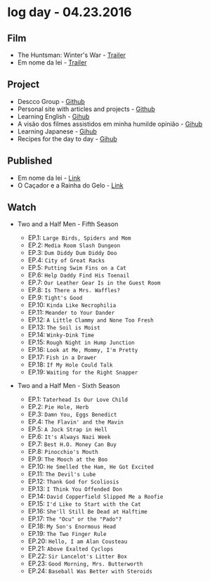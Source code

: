 # log day - 04.23.2016

## Film

-  The Huntsman: Winter's War - [Trailer](https://youtu.be/cDujY69FPWg)
- Em nome da lei - [Trailer](https://youtu.be/7i9zhlC-0wk)


## Project

- Descco Group - [Github](https://github.com/headquarters-solutions/descco.github.io)
- Personal site with articles and projects - [Github](https://github.com/headquarters-solutions/hemersonvianna.github.io) 
- Learning English - [Gihub](https://github.com/headquarters-solutions/donotgiveup.github.io)
- A visão dos filmes assistidos em minha humilde opinião - [Gihub](https://github.com/headquarters-solutions/imhomovies.github.io)
- Learning Japanese - [Gihub](https://github.com/headquarters-solutions/nihongobenkyou.github.io)
- Recipes for the day to day - [Gihub](https://github.com/headquarters-solutions/saborinstintivo.github.io)


## Published 

- Em nome da lei - [Link](http://imhomovies.com.br/opinions/em-cartaz/em-nome-da-lei/)
- O Caçador e a Rainha do Gelo - [Link](http://imhomovies.com.br/opinions/em-cartaz/the-huntsman-winters-war/)


## Watch

- Two and a Half Men - Fifth Season
  - EP.1: `Large Birds, Spiders and Mom`
  - EP.2: `Media Room Slash Dungeon`
  - EP.3: `Dum Diddy Dum Diddy Doo`
  - EP.4: `City of Great Racks`
  - EP.5: `Putting Swim Fins on a Cat`
  - EP.6: `Help Daddy Find His Toenail`
  - EP.7: `Our Leather Gear Is in the Guest Room`
  - EP.8: `Is There a Mrs. Waffles?`
  - EP.9: `Tight's Good`
  - EP.10: `Kinda Like Necrophilia`
  - EP.11: `Meander to Your Dander`
  - EP.12: `A Little Clammy and None Too Fresh`
  - EP.13: `The Soil is Moist`
  - EP.14: `Winky-Dink Time`
  - EP.15: `Rough Night in Hump Junction`
  - EP.16: `Look at Me, Mommy, I'm Pretty`
  - EP.17: `Fish in a Drawer`
  - EP.18: `If My Hole Could Talk`
  - EP.19: `Waiting for the Right Snapper`

- Two and a Half Men - Sixth Season
  - EP.1: `Taterhead Is Our Love Child`
  - EP.2: `Pie Hole, Herb`
  - EP.3: `Damn You, Eggs Benedict`
  - EP.4: `The Flavin' and the Mavin`
  - EP.5: `A Jock Strap in Hell`
  - EP.6: `It's Always Nazi Week`
  - EP.7: `Best H.O. Money Can Buy`
  - EP.8: `Pinocchio's Mouth`
  - EP.9: `The Mooch at the Boo`
  - EP.10: `He Smelled the Ham, He Got Excited`
  - EP.11: `The Devil's Lube`
  - EP.12: `Thank God for Scoliosis`
  - EP.13: `I Think You Offended Don`
  - EP.14: `David Copperfield Slipped Me a Roofie`
  - EP.15: `I'd Like to Start with the Cat`
  - EP.16: `She'll Still Be Dead at Halftime`
  - EP.17: `The "Ocu" or the "Pado"?`
  - EP.18: `My Son's Enormous Head`
  - EP.19: `The Two Finger Rule`
  - EP.20: `Hello, I am Alan Cousteau`
  - EP.21: `Above Exalted Cyclops`
  - EP.22: `Sir Lancelot's Litter Box`
  - EP.23: `Good Morning, Mrs. Butterworth`
  - EP.24: `Baseball Was Better with Steroids`

